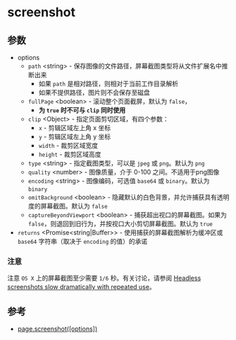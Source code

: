 # screenshot

## 参数

- options
  - `path` \<string> - 保存图像的文件路径，屏幕截图类型将从文件扩展名中推断出来
    - 如果 `path` 是相对路径，则相对于当前工作目录解析
    - 如果不提供路径，图片则不会保存至磁盘
  - `fullPage` \<boolean> - 滚动整个页面截屏，默认为 `false`，
    - **为 `true` 时不可与 `clip` 同时使用**
  - `clip` \<Object> - 指定页面剪切区域，有四个参数：
    - `x` - 剪辑区域左上角 x 坐标
    - `y` - 剪辑区域左上角 y 坐标
    - `width` - 裁剪区域宽度
    - `height` - 裁剪区域高度
  - `type` \<string> - 指定截图类型，可以是 `jpeg` 或 `png`。默认为 `png`
  - `quality` \<number> - 图像质量，介于 0-100 之间。不适用于png图像
  - `encoding` \<string> - 图像编码，可选值 `base64` 或 `binary`。默认为 `binary`
  - `omitBackground` \<boolean> - 隐藏默认的白色背景，并允许捕获具有透明度的屏幕截图。默认为 `false`
  - `captureBeyondViewport` \<boolean> - 捕获超出视口的屏幕截图。如果为 `false`，则退回到旧行为，并按视口大小剪切屏幕截图。默认为 `true`
- `returns` \<Promise<string|Buffer>> - 使用捕获的屏幕截图解析为缓冲区或 `base64` 字符串（取决于 `encoding` 的值）的承诺

### 注意

注意 `OS X` 上的屏幕截图至少需要 `1/6` 秒。有关讨论，请参阅 [Headless screenshots slow dramatically with repeated use](https://crbug.com/741689)。

## 参考

- [page.screenshot([options])](https://pptr.dev/#?product=Puppeteer&version=v10.2.0&show=api-pagescreenshotoptions)
